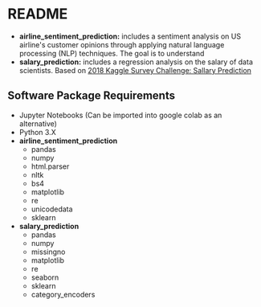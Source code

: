 # README

- **airline_sentiment_prediction:** includes a sentiment analysis on US airline's customer opinions through applying natural language processing (NLP) techniques. The goal is to understand
- **salary_prediction:** includes a regression analysis on the salary of data scientists. Based on [2018 Kaggle Survey Challenge: Sallary Prediction](https://www.kaggle.com/kaggle/kaggle-survey-2018)

## Software Package Requirements

- Jupyter Notebooks (Can be imported into google colab as an alternative)
- Python 3.X
- **airline_sentiment_prediction**
  - pandas
  - numpy
  - html.parser
  - nltk
  - bs4
  - matplotlib
  - re
  - unicodedata
  - sklearn
- **salary_prediction**
  - pandas
  - numpy
  - missingno
  - matplotlib
  - re
  - seaborn
  - sklearn
  - category_encoders
